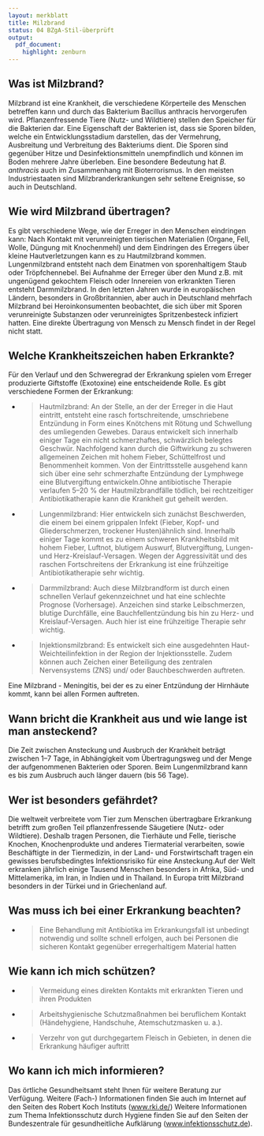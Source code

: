```yaml
---
layout: merkblatt
title: Milzbrand
status: 04 BZgA-Stil-überprüft
output:
  pdf_document:
    highlight: zenburn
---
```

 
## Was ist Milzbrand?

Milzbrand ist eine Krankheit, die verschiedene Körperteile des Menschen
betreffen kann und durch das Bakterium Bacillus anthracis hervorgerufen
wird. Pflanzenfressende Tiere (Nutz- und Wildtiere) stellen den Speicher
für die Bakterien dar. Eine Eigenschaft der Bakterien ist, dass sie
Sporen bilden, welche ein Entwicklungsstadium darstellen, das der
Vermehrung, Ausbreitung und Verbreitung des Bakteriums dient. Die Sporen
sind gegenüber Hitze und Desinfektionsmitteln unempfindlich und können
im Boden mehrere Jahre überleben. Eine besondere Bedeutung hat *B.
anthracis* auch im Zusammenhang mit Bioterrorismus. In den meisten
Industriestaaten sind Milzbranderkrankungen sehr seltene Ereignisse, so
auch in Deutschland.

## Wie wird Milzbrand übertragen?

Es gibt verschiedene Wege, wie der Erreger in den Menschen eindringen
kann: Nach Kontakt mit verunreinigten tierischen Materialien (Organe,
Fell, Wolle, Düngung mit Knochenmehl) und dem Eindringen des Erregers
über kleine Hautverletzungen kann es zu Hautmilzbrand kommen.
Lungenmilzbrand entsteht nach dem Einatmen von sporenhaltigem Staub oder
Tröpfchennebel. Bei Aufnahme der Erreger über den Mund z.B. mit
ungenügend gekochtem Fleisch oder Innereien von erkrankten Tieren
entsteht Darmmilzbrand. In den letzten Jahren wurde in europäischen
Ländern, besonders in Großbritannien, aber auch in Deutschland mehrfach
Milzbrand bei Heroinkonsumenten beobachtet, die sich über mit Sporen
verunreinigte Substanzen oder verunreinigtes Spritzenbesteck infiziert
hatten. Eine direkte Übertragung von Mensch zu Mensch findet in der
Regel nicht statt.

## Welche Krankheitszeichen haben Erkrankte?

Für den Verlauf und den Schweregrad der Erkrankung spielen vom Erreger
produzierte Giftstoffe (Exotoxine) eine entscheidende Rolle. Es gibt
verschiedene Formen der Erkrankung:

  - > Hautmilzbrand: An der Stelle, an der der Erreger in die Haut
    > eintritt, entsteht eine rasch fortschreitende, umschriebene
    > Entzündung in Form eines Knötchens mit Rötung und Schwellung des
    > umliegenden Gewebes. Daraus entwickelt sich innerhalb einiger Tage
    > ein nicht schmerzhaftes, schwärzlich belegtes Geschwür.
    > Nachfolgend kann durch die Giftwirkung zu schweren allgemeinen
    > Zeichen mit hohem Fieber, Schüttelfrost und Benommenheit kommen.
    > Von der Eintrittsstelle ausgehend kann sich über eine sehr
    > schmerzhafte Entzündung der Lymphwege eine Blutvergiftung
    > entwickeln.Ohne antibiotische Therapie verlaufen 5–20 % der
    > Hautmilzbrandfälle tödlich, bei rechtzeitiger Antibiotikatherapie
    > kann die Krankheit gut geheilt werden.

<!-- end list -->

  - > Lungenmilzbrand: Hier entwickeln sich zunächst Beschwerden, die
    > einem bei einem grippalen Infekt (Fieber, Kopf- und
    > Gliederschmerzen, trockener Husten)ähnlich sind. Innerhalb einiger
    > Tage kommt es zu einem schweren Krankheitsbild mit hohem Fieber,
    > Luftnot, blutigem Auswurf, Blutvergiftung, Lungen- und
    > Herz-Kreislauf-Versagen. Wegen der Aggressivität und des raschen
    > Fortschreitens der Erkrankung ist eine frühzeitige
    > Antibiotikatherapie sehr wichtig.

  - > Darmmilzbrand: Auch diese Milzbrandform ist durch einen schnellen
    > Verlauf gekennzeichnet und hat eine schlechte Prognose
    > (Vorhersage). Anzeichen sind starke Leibschmerzen, blutige
    > Durchfälle, eine Bauchfellentzündung bis hin zu Herz- und
    > Kreislauf-Versagen. Auch hier ist eine frühzeitige Therapie sehr
    > wichtig.

  - > Injektionsmilzbrand: Es entwickelt sich eine ausgedehnten
    > Haut-Weichteilinfektion in der Region der Injektionsstelle. Zudem
    > können auch Zeichen einer Beteiligung des zentralen Nervensystems
    > (ZNS) und/ oder Bauchbeschwerden auftreten.

Eine Milzbrand - Meningitis, bei der es zu einer Entzündung der
Hirnhäute kommt, kann bei allen Formen auftreten.

## Wann bricht die Krankheit aus und wie lange ist man ansteckend?

Die Zeit zwischen Ansteckung und Ausbruch der Krankheit beträgt zwischen
1–7 Tage, in Abhängigkeit vom Übertragungsweg und der Menge der
aufgenommenen Bakterien oder Sporen. Beim Lungenmilzbrand kann es bis
zum Ausbruch auch länger dauern (bis 56 Tage).

## Wer ist besonders gefährdet?

Die weltweit verbreitete vom Tier zum Menschen übertragbare Erkrankung
betrifft zum großen Teil pflanzenfressende Säugetiere (Nutz- oder
Wildtiere). Deshalb tragen Personen, die Tierhäute und Felle, tierische
Knochen, Knochenprodukte und anderes Tiermaterial verarbeiten, sowie
Beschäftigte in der Tiermedizin, in der Land- und Forstwirtschaft tragen
ein gewisses berufsbedingtes Infektionsrisiko für eine Ansteckung.Auf
der Welt erkranken jährlich einige Tausend Menschen besonders in Afrika,
Süd- und Mittelamerika, im Iran, in Indien und in Thailand. In Europa
tritt Milzbrand besonders in der Türkei und in Griechenland auf.

## Was muss ich bei einer Erkrankung beachten?

  - > Eine Behandlung mit Antibiotika im Erkrankungsfall ist unbedingt
    > notwendig und sollte schnell erfolgen, auch bei Personen die
    > sicheren Kontakt gegenüber erregerhaltigem Material hatten

## Wie kann ich mich schützen?

  - > Vermeidung eines direkten Kontakts mit erkrankten Tieren und ihren
    > Produkten

  - > Arbeitshygienische Schutzmaßnahmen bei beruflichem Kontakt
    > (Händehygiene, Handschuhe, Atemschutzmasken u. a.).

  - > Verzehr von gut durchgegartem Fleisch in Gebieten, in denen die
    > Erkrankung häufiger auftritt

## Wo kann ich mich informieren?

Das örtliche Gesundheitsamt steht Ihnen für weitere Beratung zur
Verfügung. Weitere (Fach-) Informationen finden Sie auch im Internet
auf den Seiten des Robert Koch Instituts
([<span class="underline">www.rki.de/</span>](http://www.rki.de/))
Weitere Informationen zum Thema Infektionsschutz durch Hygiene finden
Sie auf den Seiten der Bundeszentrale für gesundheitliche Aufklärung
(www.infektionsschutz.de).
